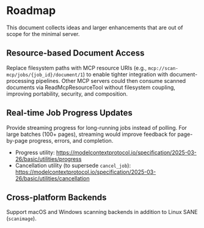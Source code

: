 # Roadmap

This document collects ideas and larger enhancements that are out of scope for the minimal server.

## Resource-based Document Access

Replace filesystem paths with MCP resource URIs (e.g., `mcp://scan-mcp/jobs/{job_id}/document/1`)
to enable tighter integration with document-processing pipelines. Other MCP servers could then
consume scanned documents via ReadMcpResourceTool without filesystem coupling, improving
portability, security, and composition.

## Real-time Job Progress Updates

Provide streaming progress for long-running jobs instead of polling. For large batches (100+ pages),
streaming would improve feedback for page-by-page progress, errors, and completion.

- Progress utility: https://modelcontextprotocol.io/specification/2025-03-26/basic/utilities/progress
- Cancellation utility (to supersede `cancel_job`):
  https://modelcontextprotocol.io/specification/2025-03-26/basic/utilities/cancellation

## Cross-platform Backends

Support macOS and Windows scanning backends in addition to Linux SANE (`scanimage`).

